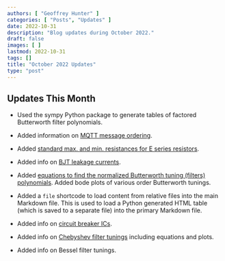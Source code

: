 ```yaml
---
authors: [ "Geoffrey Hunter" ]
categories: [ "Posts", "Updates" ]
date: 2022-10-31
description: "Blog updates during October 2022."
draft: false
images: [ ]
lastmod: 2022-10-31
tags: []
title: "October 2022 Updates"
type: "post"
---
```


## Updates This Month

* Used the sympy Python package to generate tables of factored Butterworth filter polynomials.

* Added information on [MQTT message ordering](/electronics/communication-protocols/mqtt-protocol/#message-ordering).

* Added [standard max. and min. resistances for E series resistors](/electronics/components/resistors/#the-e-series).

* Added info on [BJT leakage currents](/electronics/components/transistors/bipolar-junction-transistors-bjts/#bjt-leakage-currents).

* Added [equations to find the normalized Butterworth tuning (filters) polynomials](/electronics/circuit-design/analogue-filters/filter-tunings/). Added bode plots of various order Butterworth tunings.

* Added a `file` shortcode to load content from relative files into the main Markdown file. This is used to load a Python generated HTML table (which is saved to a separate file) into the primary Markdown file.

* Added info on [circuit breaker ICs](/electronics/circuit-design/load-switches/).

* Added info on [Chebyshev filter tunings](/electronics/circuit-design/analogue-filters/filter-tunings/) including equations and plots.

* Added info on Bessel filter tunings.
